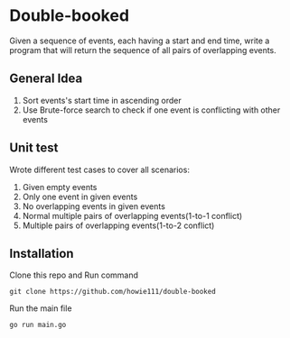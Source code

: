 # Double-booked
Given a sequence of events, each having a start and end time, write a program that will return the sequence of all pairs of overlapping events.

## General Idea
1. Sort events's start time in ascending order
2. Use Brute-force search to check if one event is conflicting with other events


## Unit test
Wrote different test cases to cover all scenarios:
1. Given empty events
2. Only one event in given events 
3. No overlapping events in given events
4. Normal multiple pairs of overlapping events(1-to-1 conflict)
5. Multiple pairs of overlapping events(1-to-2 conflict)

## Installation

Clone this repo and Run command
```
git clone https://github.com/howie111/double-booked
```

Run the main file
```bash
go run main.go
```




